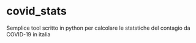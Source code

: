 # covid_stats
Semplice tool scritto in python per calcolare le statstiche del contagio da COVID-19 in italia 
